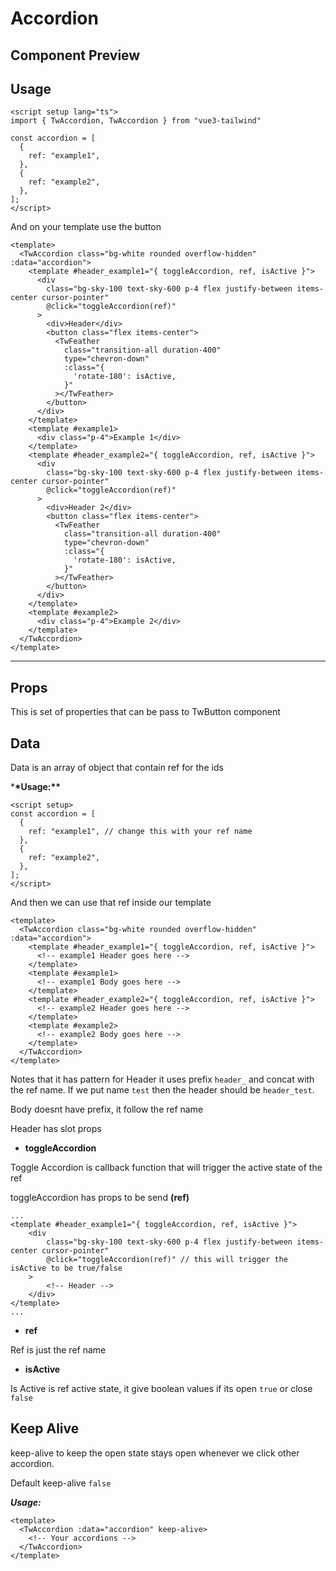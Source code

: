 # Accordion

<script setup>
const accordion = ([
  {
    ref: "example1",
  },
  {
    ref: "example2",
  },
]);
</script>

## Component Preview

<TwAccordion class="bg-white rounded overflow-hidden" :data="accordion">
  <template #header_example1="{ toggleAccordion, ref, isActive }">
    <div
      class="bg-gray-100 text-sky-600 p-4 flex justify-between items-center cursor-pointer duration-75"
      :class="{
        '!bg-sky-100': isActive
      }"
      @click="toggleAccordion(ref)"
    >
      <div>Header</div>
      <button class="flex items-center">
        <TwFeather
          class="transition-all duration-400"
          type="chevron-down"
          :class="{
            'rotate-180': isActive,
          }"
        ></TwFeather>
      </button>
    </div>
  </template>
  <template #example1>
    <div class="p-4">Body 1</div>
  </template>
  <template #header_example2="{ toggleAccordion, ref, isActive }">
    <div
      class="bg-gray-100 text-sky-600 p-4 flex justify-between items-center cursor-pointer duration-75"
      :class="{
        '!bg-sky-100': isActive
      }"
      @click="toggleAccordion(ref)"
    >
      <div>Header 2</div>
      <button class="flex items-center">
        <TwFeather
          class="transition-all duration-400"
          type="chevron-down"
          :class="{
            'rotate-180': isActive,
          }"
        ></TwFeather>
      </button>
    </div>
  </template>
  <template #example2>
    <div class="p-4 bg-gray-50">Body 2</div>
  </template>
</TwAccordion>

## Usage

```vue{2}
<script setup lang="ts">
import { TwAccordion, TwAccordion } from "vue3-tailwind"

const accordion = [
  {
    ref: "example1",
  },
  {
    ref: "example2",
  },
];
</script>
```

And on your template use the button

```vue
<template>
  <TwAccordion class="bg-white rounded overflow-hidden" :data="accordion">
    <template #header_example1="{ toggleAccordion, ref, isActive }">
      <div
        class="bg-sky-100 text-sky-600 p-4 flex justify-between items-center cursor-pointer"
        @click="toggleAccordion(ref)"
      >
        <div>Header</div>
        <button class="flex items-center">
          <TwFeather
            class="transition-all duration-400"
            type="chevron-down"
            :class="{
              'rotate-180': isActive,
            }"
          ></TwFeather>
        </button>
      </div>
    </template>
    <template #example1>
      <div class="p-4">Example 1</div>
    </template>
    <template #header_example2="{ toggleAccordion, ref, isActive }">
      <div
        class="bg-sky-100 text-sky-600 p-4 flex justify-between items-center cursor-pointer"
        @click="toggleAccordion(ref)"
      >
        <div>Header 2</div>
        <button class="flex items-center">
          <TwFeather
            class="transition-all duration-400"
            type="chevron-down"
            :class="{
              'rotate-180': isActive,
            }"
          ></TwFeather>
        </button>
      </div>
    </template>
    <template #example2>
      <div class="p-4">Example 2</div>
    </template>
  </TwAccordion>
</template>
```

---

## Props

This is set of properties that can be pass to TwButton component

## Data

Data is an array of object that contain ref for the ids

\***\*Usage:\*\***

```vue
<script setup>
const accordion = [
  {
    ref: "example1", // change this with your ref name
  },
  {
    ref: "example2",
  },
];
</script>
```

And then we can use that ref inside our template

```vue
<template>
  <TwAccordion class="bg-white rounded overflow-hidden" :data="accordion">
    <template #header_example1="{ toggleAccordion, ref, isActive }">
      <!-- example1 Header goes here -->
    </template>
    <template #example1>
      <!-- example1 Body goes here -->
    </template>
    <template #header_example2="{ toggleAccordion, ref, isActive }">
      <!-- example2 Header goes here -->
    </template>
    <template #example2>
      <!-- example2 Body goes here -->
    </template>
  </TwAccordion>
</template>
```

Notes that it has pattern for Header it uses prefix `header_` and concat with the ref name. If we put name `test` then the header should be `header_test`.

Body doesnt have prefix, it follow the ref name

Header has slot props

- **toggleAccordion**

Toggle Accordion is callback function that will trigger the active state of the ref

toggleAccordion has props to be send **(ref)**

```vue
...
<template #header_example1="{ toggleAccordion, ref, isActive }">
	<div
		class="bg-sky-100 text-sky-600 p-4 flex justify-between items-center cursor-pointer"
		@click="toggleAccordion(ref)" // this will trigger the isActive to be true/false
	>
		<!-- Header -->
	</div>
</template>
...
```

- **ref**

Ref is just the ref name

- **isActive**

Is Active is ref active state, it give boolean values if its open `true` or close `false`

## Keep Alive

keep-alive to keep the open state stays open whenever we click other accordion.

Default keep-alive `false`

**_Usage:_**

```vue
<template>
  <TwAccordion :data="accordion" keep-alive>
    <!-- Your accordions -->
  </TwAccordion>
</template>
```

